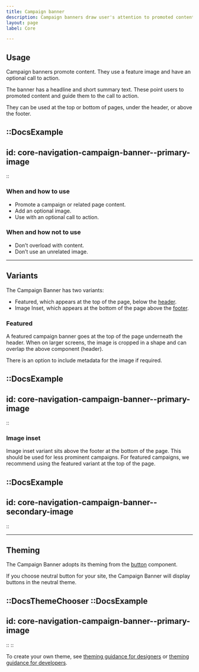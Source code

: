 ```yaml
---
title: Campaign banner
description: Campaign banners draw user's attention to promoted content.
layout: page
label: Core

---
```


## Usage
Campaign banners promote content. They use a feature image and have an optional call to action.

The banner has a headline and short summary text. These point users to promoted content and guide them to the call to action.

They can be used at the top or bottom of pages, under the header, or above the footer.

::DocsExample
---
id: core-navigation-campaign-banner--primary-image
---
::

### When and how to use
- Promote a campaign or related page content.
- Add an optional image.
- Use with an optional call to action.

### When and how not to use
- Don’t overload with content.
- Don’t use an unrelated image.

---

## Variants
The Campaign Banner has two variants:
- Featured, which appears at the top of the page, below the [header](/design-system/components/header/).
- Image Inset, which appears at the bottom of the page above the [footer](/design-system/components/footer/).

### Featured
A featured campaign banner goes at the top of the page underneath the header. When on larger screens, the image is cropped in a shape and can overlap the above component (header).

There is an option to include metadata for the image if required.

::DocsExample
---
id: core-navigation-campaign-banner--primary-image
---
::

### Image inset
Image inset variant sits above the footer at the bottom of the page. This should be used for less prominent campaigns. For featured campaigns, we recommend using the featured variant at the top of the page.

::DocsExample
---
id: core-navigation-campaign-banner--secondary-image
---
::

---

## Theming
The Campaign Banner adopts its theming from the [button](/design-system/components/button/) component.

If you choose neutral button for your site, the Campaign Banner will display buttons in the neutral theme.

::DocsThemeChooser
  ::DocsExample
  ---
  id: core-navigation-campaign-banner--primary-image
  ---
  ::
::

To create your own theme, see [theming guidance for designers]() or [theming guidance for developers]().
